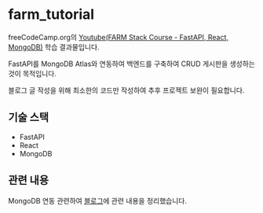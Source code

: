 # farm_tutorial

freeCodeCamp.org의 [Youtube(FARM Stack Course - FastAPI, React, MongoDB)](https://www.youtube.com/watch?v=OzUzrs8uJl8) 학습 결과물입니다.

FastAPI를 MongoDB Atlas와 연동하여 백엔드를 구축하여 CRUD 게시판을 생성하는 것이 목적입니다.

블로그 글 작성을 위해 최소한의 코드만 작성하여 추후 프로젝트 보완이 필요합니다.

## 기술 스택
- FastAPI
- React
- MongoDB

## 관련 내용
MongoDB 연동 관련하여 [블로그](https://johnxpark.tistory.com/21?category=915705)에 관련 내용을 정리했습니다.
